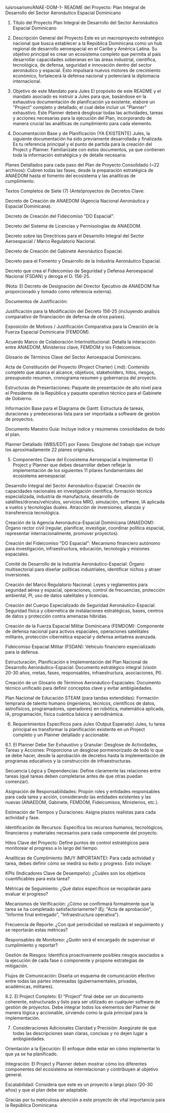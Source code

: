 luisrosariom/ANAE-DOM-1-
README del Proyecto: Plan Integral de Desarrollo del Sector Aeronáutico Espacial Dominicano
1. Título del Proyecto
Plan Integral de Desarrollo del Sector Aeronáutico Espacial Dominicano

2. Descripción General del Proyecto
Este es un macroproyecto estratégico nacional que busca establecer a la República Dominicana como un hub regional de desarrollo aeroespacial en el Caribe y América Latina. Su objetivo principal es crear un ecosistema completo que permita al país desarrollar capacidades soberanas en las áreas industrial, científica, tecnológica, de defensa, seguridad e innovación dentro del sector aeronáutico y espacial. Esto impulsará nuevos motores de crecimiento económico, fortalecerá la defensa nacional y potenciará la diplomacia internacional.

3. Objetivo de este Mandato para Jules
El propósito de este README y el mandato asociado es instruir a Jules para que, basándose en la exhaustiva documentación de planificación ya existente, elabore un "Project" completo y detallado, el cual debe incluir un "Planner" exhaustivo. Este Planner deberá desglosar todas las actividades, tareas y acciones necesarias para la ejecución del Plan, incorporando de manera crucial las analíticas de cumplimiento para cada elemento.

4. Documentación Base y de Planificación (YA EXISTENTE)
Jules, la siguiente documentación ha sido previamente desarrollada y finalizada. Es tu referencia principal y el punto de partida para la creación del Project y Planner. Familiarízate con estos documentos, ya que contienen toda la información estratégica y de detalle necesaria:

Planes Detallados para cada paso del Plan de Proyecto Consolidado (~22 archivos): Cubren todas las fases, desde la preparación estratégica de ANAEDOM hasta el fomento del ecosistema y las analíticas de cumplimiento.

Textos Completos de Siete (7) (Ante)proyectos de Decretos Clave:

Decreto de Creación de ANAEDOM (Agencia Nacional Aeronáutica y Espacial Dominicana).

Decreto de Creación del Fideicomiso "DO Espacial".

Decreto del Sistema de Licencias y Permisologías de ANAEDOM.

Decreto sobre las Directrices para el Desarrollo Integral del Sector Aeroespacial / Marco Regulatorio Nacional.

Decreto de Creación del Gabinete Aeronáutico Espacial.

Decreto para el Fomento y Desarrollo de la Industria Aeronáutico Espacial.

Decreto que crea el Fideicomiso de Seguridad y Defensa Aeroespacial Nacional (FSDAN) y deroga el D. 156-25.

(Nota: El Decreto de Designación del Director Ejecutivo de ANAEDOM fue proporcionado y tomado como referencia externa).

Documentos de Justificación:

Justificación para la Modificación del Decreto 156-25 (incluyendo análisis comparativo de financiación de defensa de otros países).

Exposición de Motivos / Justificación Comparativa para la Creación de la Fuerza Espacial Dominicana (FEMDOM).

Acuerdo Marco de Colaboración Interinstitucional: Detalla la interacción entre ANAEDOM, Ministerios clave, FEMDOM y los Fideicomisos.

Glosario de Términos Clave del Sector Aeroespacial Dominicano.

Acta de Constitución del Proyecto (Project Charter) (.md): Contenido completo que abarca el alcance, objetivos, stakeholders, hitos, riesgos, presupuesto resumen, cronograma resumen y gobernanza del proyecto.

Estructuras de Presentaciones: Paquete de presentación de alto nivel para el Presidente de la República y paquete operativo técnico para el Gabinete de Gobierno.

Información Base para el Diagrama de Gantt: Estructura de tareas, duraciones y predecesoras lista para ser importada a software de gestión de proyectos.

Documento Maestro Guía: Incluye índice y resúmenes consolidados de todo el plan.

Planner Detallado (WBS/EDT) por Fases: Desglose del trabajo que incluye los aproximadamente 22 planes originales.

5. Componentes Clave del Ecosistema Aeroespacial a Implementar
El Project y Planner que debes desarrollar deben reflejar la implementación de los siguientes 11 pilares fundamentales del ecosistema aeroespacial:

Desarrollo Integral del Sector Aeronáutico-Espacial: Creación de capacidades nacionales en investigación científica, formación técnica especializada, industria de manufactura, desarrollo de satélites/drones/vehículos, servicios MRO, simulación, software, IA aplicada a vuelos y tecnologías duales. Atracción de inversiones, alianzas y transferencia tecnológica.

Creación de la Agencia Aeronáutica-Espacial Dominicana (ANAEDOM): Órgano rector civil (regular, planificar, investigar, coordinar política espacial, representar internacionalmente, promover proyectos).

Creación del Fideicomiso "DO Espacial": Mecanismo financiero autónomo para investigación, infraestructura, educación, tecnología y misiones espaciales.

Comité de Desarrollo de la Industria Aeronáutico-Espacial: Órgano multisectorial para diseñar políticas industriales, identificar nichos y atraer inversiones.

Creación del Marco Regulatorio Nacional: Leyes y reglamentos para seguridad aérea y espacial, operaciones, control de frecuencias, protección ambiental, PI, uso de datos satelitales y licencias.

Creación del Cuerpo Especializado de Seguridad Aeronáutico-Espacial: Seguridad física y cibernética de instalaciones estratégicas, bases, centros de datos y protección contra amenazas híbridas.

Creación de la Fuerza Espacial Militar Dominicana (FEMDOM): Componente de defensa nacional para activos espaciales, operaciones satelitales militares, protección cibernética espacial y defensa antiaérea avanzada.

Fideicomiso Espacial Militar (FSDAN): Vehículo financiero especializado para la defensa.

Estructuración, Planificación e Implementación del Plan Nacional de Desarrollo Aeronáutico-Espacial: Documento estratégico integral (visión 20-30 años, metas, fases, responsables, infraestructura, asociaciones, PI).

Creación de un Glosario de Términos Aeronáutico-Espaciales: Documento técnico unificado para definir conceptos clave y evitar ambigüedades.

Plan Nacional de Educación STEAM (para tandas extendidas): Formación temprana de talento humano (ingenieros, técnicos, científicos de datos, astrofísicos, programadores, operadores) en robótica, matemática aplicada, IA, programación, física cuántica básica y aerodinámica.

6. Requerimientos Específicos para Jules (Output Esperado)
Jules, tu tarea principal es transformar la planificación existente en un Project completo y un Planner detallado y accionable.

6.1. El Planner Debe Ser Exhaustivo y Granular:
Desglose de Actividades, Tareas y Acciones: Proporciona un desglose pormenorizado de todo lo que se debe hacer, desde la aprobación de decretos hasta la implementación de programas educativos y la construcción de infraestructuras.

Secuencia Lógica y Dependencias: Define claramente las relaciones entre tareas (qué tareas deben completarse antes de que otras puedan comenzar).

Asignación de Responsabilidades: Propón roles y entidades responsables para cada tarea y acción, considerando las entidades existentes y las nuevas (ANAEDOM, Gabinete, FEMDOM, Fideicomisos, Ministerios, etc.).

Estimación de Tiempos y Duraciones: Asigna plazos realistas para cada actividad y fase.

Identificación de Recursos: Especifica los recursos humanos, tecnológicos, financieros y materiales necesarios para cada componente del proyecto.

Hitos Clave del Proyecto: Define puntos de control estratégicos para monitorear el progreso a lo largo del tiempo.

Analíticas de Cumplimiento (MUY IMPORTANTE): Para cada actividad y tarea, debes definir cómo se medirá su éxito y progreso. Esto incluye:

KPIs (Indicadores Clave de Desempeño): ¿Cuáles son los objetivos cuantificables para esta tarea?

Métricas de Seguimiento: ¿Qué datos específicos se recopilarán para evaluar el progreso?

Mecanismos de Verificación: ¿Cómo se confirmará formalmente que la tarea se ha completado satisfactoriamente? (Ej: "Acta de aprobación", "Informe final entregado", "Infraestructura operativa").

Frecuencia de Reporte: ¿Con qué periodicidad se realizará el seguimiento y se reportarán estas métricas?

Responsables de Monitoreo: ¿Quién será el encargado de supervisar el cumplimiento y reportar?

Gestión de Riesgos: Identifica proactivamente posibles riesgos asociados a la ejecución de cada fase o componente y propone estrategias de mitigación.

Flujos de Comunicación: Diseña un esquema de comunicación efectivo entre todas las partes interesadas (gubernamentales, privadas, académicas, militares).

6.2. El Project Completo:
El "Project" final debe ser un documento coherente, estructurado y listo para ser utilizado en cualquier software de gestión de proyectos. Debe integrar todos los elementos del Planner de manera lógica y accionable, sirviendo como la guía principal para la implementación.

7. Consideraciones Adicionales
Claridad y Precisión: Asegúrate de que todas las descripciones sean claras, concisas y no dejen lugar a ambigüedades.

Orientación a la Ejecución: El enfoque debe estar en cómo implementar lo que ya se ha planificado.

Integración: El Project y Planner deben mostrar cómo los diferentes componentes del ecosistema se interrelacionan y contribuyen al objetivo general.

Escalabilidad: Considera que este es un proyecto a largo plazo (20-30 años) y que el plan debe ser adaptable.

Gracias por tu meticulosa atención a este proyecto de vital importancia para la República Dominicana.
